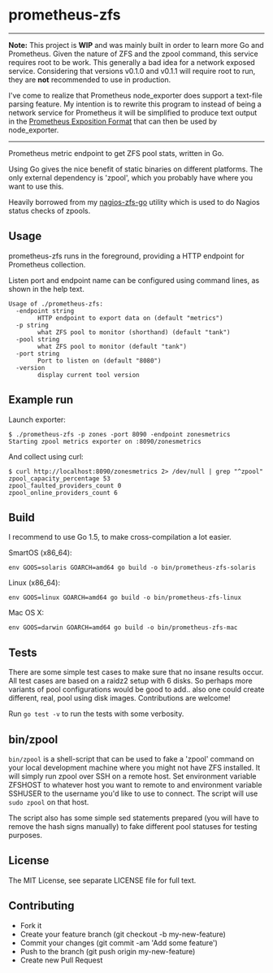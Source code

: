 # prometheus-zfs

----

**Note:** This project is **WIP** and was mainly built in order to learn more Go and Prometheus. Given the nature of ZFS and the zpool command, this service requires root to be work. This generally a bad idea for a network exposed service. Considering that versions v0.1.0 and v0.1.1 will require root to run, they are **not** recommended to use in production.

I've come to realize that Prometheus node_exporter does support a text-file parsing feature. My intention is to rewrite this program to instead of being a network service for Prometheus it will be simplified to produce text output in the [Prometheus Exposition Format](http://prometheus.io/docs/instrumenting/exposition_formats/) that can then be used by node_exporter.

----


Prometheus metric endpoint to get ZFS pool stats, written in Go.

Using Go gives the nice benefit of static binaries on different platforms. The only external dependency is 'zpool', which you probably have where you want to use this.

Heavily borrowed from my [nagios-zfs-go](https://github.com/eripa/nagios-zfs-go) utility which is used to do Nagios status checks of zpools.

## Usage

prometheus-zfs runs in the foreground, providing a HTTP endpoint for Prometheus collection.

Listen port and endpoint name can be configured using command lines, as shown in the help text.

    Usage of ./prometheus-zfs:
      -endpoint string
            HTTP endpoint to export data on (default "metrics")
      -p string
            what ZFS pool to monitor (shorthand) (default "tank")
      -pool string
            what ZFS pool to monitor (default "tank")
      -port string
            Port to listen on (default "8080")
      -version
            display current tool version

## Example run

Launch exporter:

    $ ./prometheus-zfs -p zones -port 8090 -endpoint zonesmetrics
    Starting zpool metrics exporter on :8090/zonesmetrics

And collect using curl:

    $ curl http://localhost:8090/zonesmetrics 2> /dev/null | grep "^zpool"
    zpool_capacity_percentage 53
    zpool_faulted_providers_count 0
    zpool_online_providers_count 6

## Build

I recommend to use Go 1.5, to make cross-compilation a lot easier.

SmartOS (x86_64):

    env GOOS=solaris GOARCH=amd64 go build -o bin/prometheus-zfs-solaris

Linux (x86_64):

    env GOOS=linux GOARCH=amd64 go build -o bin/prometheus-zfs-linux

Mac OS X:

    env GOOS=darwin GOARCH=amd64 go build -o bin/prometheus-zfs-mac

## Tests

There are some simple test cases to make sure that no insane results occur. All test cases are based on a raidz2 setup with 6 disks. So perhaps more variants of pool configurations would be good to add.. also one could create different, real, pool using disk images. Contributions are welcome!

Run `go test -v` to run the tests with some verbosity.

## bin/zpool

`bin/zpool` is a shell-script that can be used to fake a 'zpool' command on your local development machine where you might not have ZFS installed. It will simply run zpool over SSH on a remote host. Set environment variable ZFSHOST to whatever host you want to remote to and environment variable SSHUSER to the username you'd like to use to connect.  The script will use `sudo zpool` on that host.

The script also has some simple sed statements prepared (you will have to remove the hash signs manually) to fake different pool statuses for testing purposes.

## License

The MIT License, see separate LICENSE file for full text.

## Contributing

  * Fork it
  * Create your feature branch (git checkout -b my-new-feature)
  * Commit your changes (git commit -am 'Add some feature')
  * Push to the branch (git push origin my-new-feature)
  * Create new Pull Request
